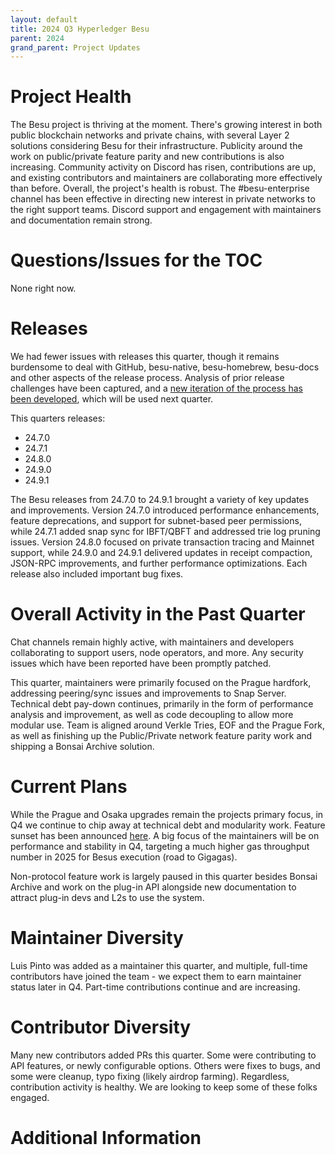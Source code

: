 ```yaml
---
layout: default
title: 2024 Q3 Hyperledger Besu
parent: 2024
grand_parent: Project Updates
---
```


# Project Health

The Besu project is thriving at the moment. There's growing interest in both public blockchain networks and private chains, with several Layer 2 solutions considering Besu for their infrastructure. Publicity around the work on public/private feature parity and new contributions is also increasing. Community activity on Discord has risen, contributions are up, and existing contributors and maintainers are collaborating more effectively than before. Overall, the project's health is robust. The #besu-enterprise channel has been effective in directing new interest in private networks to the right support teams. Discord support and engagement with maintainers and documentation remain strong.

# Questions/Issues for the TOC

None right now.

# Releases

We had fewer issues with releases this quarter, though it remains burdensome to deal with GitHub, besu-native, besu-homebrew, besu-docs and other aspects of the release process. Analysis of prior release challenges have been captured, and a [new iteration of the process has been developed](https://github.com/hyperledger/besu/pull/7685), which will be used next quarter.

This quarters releases:

- 24.7.0
- 24.7.1
- 24.8.0
- 24.9.0
- 24.9.1

The Besu releases from 24.7.0 to 24.9.1 brought a variety of key updates and improvements. Version 24.7.0 introduced performance enhancements, feature deprecations, and support for subnet-based peer permissions, while 24.7.1 added snap sync for IBFT/QBFT and addressed trie log pruning issues. Version 24.8.0 focused on private transaction tracing and Mainnet support, while 24.9.0 and 24.9.1 delivered updates in receipt compaction, JSON-RPC improvements, and further performance optimizations. Each release also included important bug fixes.

# Overall Activity in the Past Quarter

Chat channels remain highly active, with maintainers and developers collaborating to support users, node operators, and more. Any security issues which have been reported have been promptly patched. 

This quarter, maintainers were primarily focused on the Prague hardfork, addressing peering/sync issues and improvements to Snap Server. Technical debt pay-down continues, primarily in the form of performance analysis and improvement, as well as code decoupling to allow more modular use. Team is aligned around Verkle Tries, EOF and the Prague Fork, as well as finishing up the Public/Private network feature parity work and shipping a Bonsai Archive solution. 

# Current Plans

While the Prague and Osaka upgrades remain the projects primary focus, in Q4 we continue to chip away at technical debt and modularity work. Feature sunset has been announced [here](https://www.lfdecentralizedtrust.org/blog/sunsetting-tessera-and-simplifying-hyperledger-besu). A big focus of the maintainers will be on performance and stability in Q4, targeting a much higher gas throughput number in 2025 for Besus execution (road to Gigagas). 

Non-protocol feature work is largely paused in this quarter besides Bonsai Archive and work on the plug-in API alongside new documentation to attract plug-in devs and L2s to use the system.

# Maintainer Diversity

Luis Pinto was added as a maintainer this quarter, and multiple, full-time contributors have joined the team - we expect them to earn maintainer status later in Q4.  Part-time contributions continue and are increasing.

# Contributor Diversity

Many new contributors added PRs this quarter. Some were contributing to API features, or newly configurable options. Others were fixes to bugs, and some were cleanup, typo fixing (likely airdrop farming). Regardless, contribution activity is healthy. We are looking to keep some of these folks engaged. 

# Additional Information

